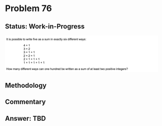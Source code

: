 # Problem 76

## Status: Work-in-Progress

![problem-76](https://github.com/dvb2017/project-euler/blob/main/problem-76/problem-76.png)

## Methodology


## Commentary


## Answer: TBD
